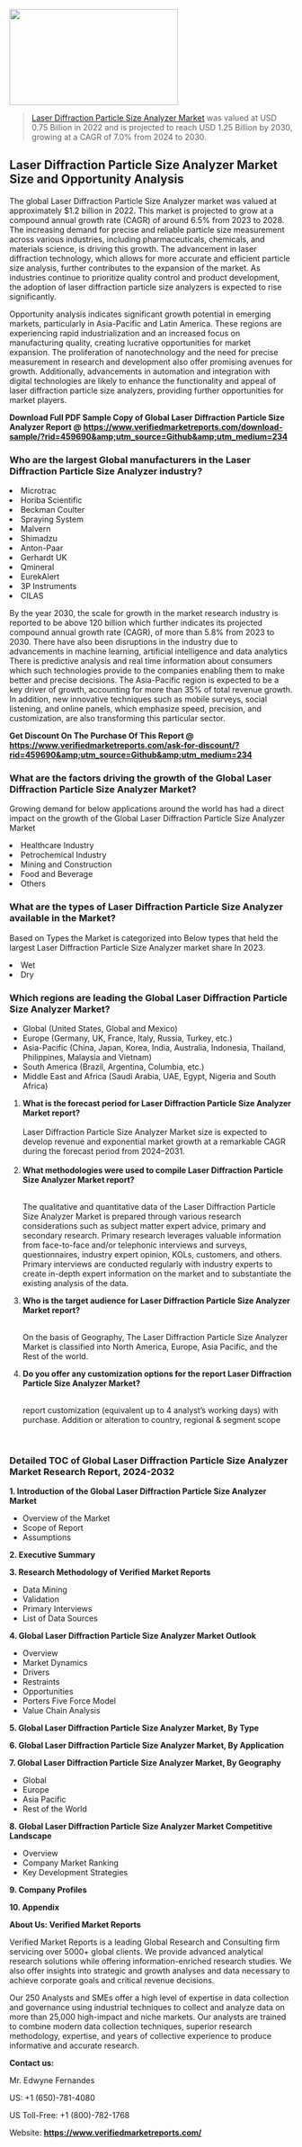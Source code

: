 <img src="https://ffe5etoiles.com/wp-content/uploads/2024/12/MST1-300x171.png" alt="" width="300" height="171" class="alignnone size-medium wp-image-20088" /><blockquote><p><p><a href="https://www.verifiedmarketreports.com/download-sample/?rid=459690&utm_source=Github&utm_medium=234" target="_blank">Laser Diffraction Particle Size Analyzer Market</a> was valued at USD 0.75 Billion in 2022 and is projected to reach USD 1.25 Billion by 2030, growing at a CAGR of 7.0% from 2024 to 2030.</p></blockquote><p><h2>Laser Diffraction Particle Size Analyzer Market Size and Opportunity Analysis</h2><p>The global Laser Diffraction Particle Size Analyzer market was valued at approximately $1.2 billion in 2022. This market is projected to grow at a compound annual growth rate (CAGR) of around 6.5% from 2023 to 2028. The increasing demand for precise and reliable particle size measurement across various industries, including pharmaceuticals, chemicals, and materials science, is driving this growth. The advancement in laser diffraction technology, which allows for more accurate and efficient particle size analysis, further contributes to the expansion of the market. As industries continue to prioritize quality control and product development, the adoption of laser diffraction particle size analyzers is expected to rise significantly.</p><p>Opportunity analysis indicates significant growth potential in emerging markets, particularly in Asia-Pacific and Latin America. These regions are experiencing rapid industrialization and an increased focus on manufacturing quality, creating lucrative opportunities for market expansion. The proliferation of nanotechnology and the need for precise measurement in research and development also offer promising avenues for growth. Additionally, advancements in automation and integration with digital technologies are likely to enhance the functionality and appeal of laser diffraction particle size analyzers, providing further opportunities for market players.</p></p><p class=""><strong>Download Full PDF Sample Copy of Global Laser Diffraction Particle Size Analyzer Report @ <a href="https://www.verifiedmarketreports.com/download-sample/?rid=459690&amp;utm_source=Github&amp;utm_medium=234" target="_blank">https://www.verifiedmarketreports.com/download-sample/?rid=459690&amp;utm_source=Github&amp;utm_medium=234</a></strong></p><h3 id="" class="">Who are the largest Global manufacturers in the Laser Diffraction Particle Size Analyzer industry?</h3><p><li>Microtrac</li><li> Horiba Scientific</li><li> Beckman Coulter</li><li> Spraying System</li><li> Malvern</li><li> Shimadzu</li><li> Anton-Paar</li><li> Gerhardt UK</li><li> Qmineral</li><li> EurekAlert</li><li> 3P Instruments</li><li> CILAS</li></p><div class=""><div class="" dir="" data-message-author-role="" data-message-id="" data-message-model-slug=""><div class=""><div class=""><div class=""><div class="" dir="" data-message-author-role="" data-message-id="" data-message-model-slug=""><div class=""><div class=""><p>By the year 2030, the scale for growth in the market research industry is reported to be above 120 billion which further indicates its projected compound annual growth rate (CAGR), of more than 5.8% from 2023 to 2030. There have also been disruptions in the industry due to advancements in machine learning, artificial intelligence and data analytics There is predictive analysis and real time information about consumers which such technologies provide to the companies enabling them to make better and precise decisions. The Asia-Pacific region is expected to be a key driver of growth, accounting for more than 35% of total revenue growth. In addition, new innovative techniques such as mobile surveys, social listening, and online panels, which emphasize speed, precision, and customization, are also transforming this particular sector.</p><p><strong>Get Discount On The Purchase Of This Report @&nbsp; <a href="https://www.verifiedmarketreports.com/ask-for-discount/?rid=459690&amp;utm_source=Github&amp;utm_medium=234" target="_blank">https://www.verifiedmarketreports.com/ask-for-discount/?rid=459690&amp;utm_source=Github&amp;utm_medium=234</a></strong></p></div></div></div></div></div></div></div></div><h3 id="" class="">What are the factors driving the growth of the Global Laser Diffraction Particle Size Analyzer Market?</h3><p id="" class="">Growing demand for below applications around the world has had a direct impact on the growth of the Global Laser Diffraction Particle Size Analyzer Market</p><p id="" class=""><li>Healthcare Industry</li><li> Petrochemical Industry</li><li> Mining and Construction</li><li> Food and Beverage</li><li> Others</li></p><h3 id="" class="">What are the types of Laser Diffraction Particle Size Analyzer available in the Market?</h3><p id="" class="">Based on Types the Market is categorized into Below types that held the largest Laser Diffraction Particle Size Analyzer market share In 2023.</p><p id="" class=""><li>Wet</li><li> Dry</li></p><h3 id="" class="">Which regions are leading the Global Laser Diffraction Particle Size Analyzer Market?</h3><ul><li>Global (United States, Global and Mexico)</li><li>Europe (Germany, UK, France, Italy, Russia, Turkey, etc.)</li><li>Asia-Pacific (China, Japan, Korea, India, Australia, Indonesia, Thailand, Philippines, Malaysia and Vietnam)</li><li>South America (Brazil, Argentina, Columbia, etc.)</li><li>Middle East and Africa (Saudi Arabia, UAE, Egypt, Nigeria and South Africa)</li></ul><p><ol><li><strong>What is the forecast period for Laser Diffraction Particle Size Analyzer Market report?<br /></strong><br /><span data-sheets-root="1" data-sheets-value="{&quot;1&quot;:2,&quot;2&quot;:&quot;XXXX size is expected to develop revenue and exponential market growth at a remarkable CAGR during the forecast period from 2024&ndash;2030.&quot;}" data-sheets-userformat="{&quot;2&quot;:12674,&quot;4&quot;:{&quot;1&quot;:2,&quot;2&quot;:16776960},&quot;10&quot;:2,&quot;11&quot;:0,&quot;15&quot;:&quot;Arial&quot;,&quot;16&quot;:12}">Laser Diffraction Particle Size Analyzer Market size is expected to develop revenue and exponential market growth at a remarkable CAGR during the forecast period from 2024&ndash;2031.</span><br /><br /></li><li><strong>What methodologies were used to compile Laser Diffraction Particle Size Analyzer Market report?<br /><br /></strong><p>The qualitative and quantitative data of the&nbsp;Laser Diffraction Particle Size Analyzer Market is prepared through various research considerations such as subject matter expert advice, primary and secondary research. Primary research leverages valuable information from face-to-face and/or telephonic interviews and surveys, questionnaires, industry expert opinion, KOLs, customers, and others. Primary interviews are conducted regularly with industry experts to create in-depth expert information on the market and to substantiate the existing analysis of the data.&nbsp;</p></li><li><strong>Who is the target audience for Laser Diffraction Particle Size Analyzer Market report?<br /><br /></strong><p>On the basis of Geography, The&nbsp;Laser Diffraction Particle Size Analyzer Market is classified into North America, Europe, Asia Pacific, and the Rest of the world.</p></li><li><strong>Do you offer any customization options for the report Laser Diffraction Particle Size Analyzer Market?<br /><br /></strong><p>report customization (equivalent up to 4 analyst&rsquo;s working days) with purchase. Addition or alteration to country, regional &amp; segment scope</p><p>&nbsp;</p></li></ol></p><h3 id="" class="">Detailed TOC of Global Laser Diffraction Particle Size Analyzer Market Research Report, 2024-2032</h3><p id="" class=""><strong>1. Introduction of the Global Laser Diffraction Particle Size Analyzer Market</strong></p><ul><li>Overview of the Market</li><li>Scope of Report</li><li>Assumptions</li></ul><p id="" class=""><strong>2. Executive Summary</strong></p><p id="" class=""><strong>3. Research Methodology of&nbsp;Verified Market Reports</strong></p><ul><li>Data Mining</li><li>Validation</li><li>Primary Interviews</li><li>List of Data Sources</li></ul><p id="" class=""><strong>4. Global Laser Diffraction Particle Size Analyzer Market Outlook</strong></p><ul><li>Overview</li><li>Market Dynamics</li><li>Drivers</li><li>Restraints</li><li>Opportunities</li><li>Porters Five Force Model</li><li>Value Chain Analysis</li></ul><p id="" class=""><strong>5. Global Laser Diffraction Particle Size Analyzer Market, By&nbsp;Type</strong></p><p id="" class=""><strong>6. Global Laser Diffraction Particle Size Analyzer Market, By Application</strong></p><p id="" class=""><strong>7. Global Laser Diffraction Particle Size Analyzer Market, By Geography</strong></p><ul><li>Global</li><li>Europe</li><li>Asia Pacific</li><li>Rest of the World</li></ul><p id="" class=""><strong>8. Global Laser Diffraction Particle Size Analyzer Market Competitive Landscape</strong></p><ul><li>Overview</li><li>Company Market Ranking</li><li>Key Development Strategies</li></ul><p id="" class=""><strong>9. Company Profiles</strong></p><p id="" class=""><strong>10. Appendix</strong></p><p id="" class=""><strong>About Us: Verified Market Reports</strong></p><p id="" class="">Verified Market Reports is a leading Global Research and Consulting firm servicing over 5000+ global clients. We provide advanced analytical research solutions while offering information-enriched research studies. We also offer insights into strategic and growth analyses and data necessary to achieve corporate goals and critical revenue decisions.</p><p id="" class="">Our 250 Analysts and SMEs offer a high level of expertise in data collection and governance using industrial techniques to collect and analyze data on more than 25,000 high-impact and niche markets. Our analysts are trained to combine modern data collection techniques, superior research methodology, expertise, and years of collective experience to produce informative and accurate research.</p><p id="" class=""><strong>Contact us:</strong></p><p id="" class="">Mr. Edwyne Fernandes</p><p id="" class="">US: +1 (650)-781-4080</p><p id="" class="">US Toll-Free: +1 (800)-782-1768</p><p id="" class="">Website: <a target="" data-test-app-aware-link=""><strong>https://www.verifiedmarketreports.com/</strong></a></p>
